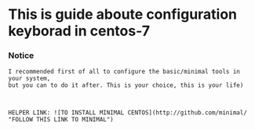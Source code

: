 # This is guide aboute configuration keyborad in centos-7

### Notice
	I recommended first of all to configure the basic/minimal tools in your system,  
	but you can to do it after. This is your choice, this is your life)  



	HELPER LINK: ![TO INSTALL MINIMAL CENTOS](http://github.com/minimal/ "FOLLOW THIS LINK TO MINIMAL")  

